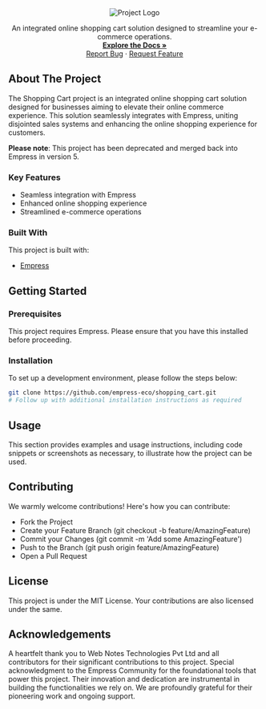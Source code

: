 <div align="center">
  <img src="https://grow.empress.eco/uploads/default/original/2X/1/1f1e1044d3864269d2a613577edb9763890422ab.png" alt="Project Logo">
</div>
<p align="center">
  An integrated online shopping cart solution designed to streamline your e-commerce operations.
  <br />
  <a href="https://empress.eco/"><strong>Explore the Docs »</strong></a>
  <br />
  <a href="https://github.com/empress-eco/shopping_cart/issues">Report Bug</a>
  ·
  <a href="https://github.com/empress-eco/shopping_cart/issues">Request Feature</a>
</p>

## About The Project

The Shopping Cart project is an integrated online shopping cart solution designed for businesses aiming to elevate their online commerce experience. This solution seamlessly integrates with Empress, uniting disjointed sales systems and enhancing the online shopping experience for customers.

**Please note**: This project has been deprecated and merged back into Empress in version 5.

### Key Features
- Seamless integration with Empress
- Enhanced online shopping experience
- Streamlined e-commerce operations

### Built With
This project is built with:
- [Empress](https://Empress.com/)

## Getting Started

### Prerequisites
This project requires Empress. Please ensure that you have this installed before proceeding.

### Installation
To set up a development environment, please follow the steps below:

```sh
git clone https://github.com/empress-eco/shopping_cart.git
# Follow up with additional installation instructions as required
```

## Usage
This section provides examples and usage instructions, including code snippets or screenshots as necessary, to illustrate how the project can be used.

## Contributing
We warmly welcome contributions! Here's how you can contribute:

- Fork the Project
- Create your Feature Branch (git checkout -b feature/AmazingFeature)
- Commit your Changes (git commit -m 'Add some AmazingFeature')
- Push to the Branch (git push origin feature/AmazingFeature)
- Open a Pull Request

## License
This project is under the MIT License. Your contributions are also licensed under the same.

## Acknowledgements
A heartfelt thank you to Web Notes Technologies Pvt Ltd and all contributors for their significant contributions to this project. Special acknowledgment to the Empress Community for the foundational tools that power this project. Their innovation and dedication are instrumental in building the functionalities we rely on. We are profoundly grateful for their pioneering work and ongoing support.